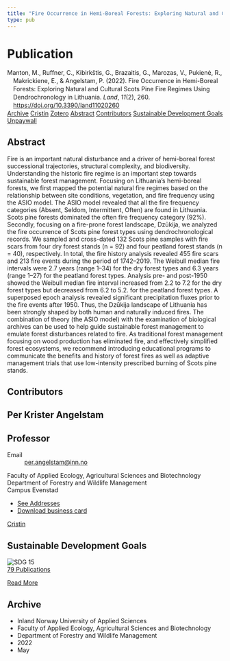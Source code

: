 ```yaml
---
title: "Fire Occurrence in Hemi-Boreal Forests: Exploring Natural and Cultural Scots Pine Fire Regimes Using Dendrochronology in Lithuania"
type: pub
---
```

<h1>Publication</h1>
<article id="csl-bib-container-T8Q43K8M" class="csl-bib-container">
  <div class="csl-bib-body" style="line-height: 1.35; padding-left: 1em; text-indent:-1em;">
  <div class="csl-entry">Manton, M., Ruffner, C., Kibirk&#x161;tis, G., Brazaitis, G., Marozas, V., Pukien&#x117;, R., Makrickiene, E., &amp; Angelstam, P. (2022). Fire Occurrence in Hemi-Boreal Forests: Exploring Natural and Cultural Scots Pine Fire Regimes Using Dendrochronology in Lithuania. <i>Land</i>, <i>11</i>(2), 260. <a href="https://doi.org/10.3390/land11020260">https://doi.org/10.3390/land11020260</a></div>
</div>
  <div class="csl-bib-buttons">
    <a href="#taxonomy-article-T8Q43K8M" class="csl-bib-button">Archive</a>
    <a href="https://app.cristin.no/results/show.jsf?id=2026047" alt="Cristin URL" class="csl-bib-button">Cristin</a>
    <a href="http://zotero.org/groups/5022929/items/T8Q43K8M" alt="Zotero URL" class="csl-bib-button">Zotero</a>
    <a href="#abstract-article-T8Q43K8M" class="csl-bib-button">Abstract</a>
    <a href="#contributors-article-T8Q43K8M" class="csl-bib-button">Contributors</a>
    <a href="#sdg-article-T8Q43K8M" class="csl-bib-button">Sustainable Development Goals</a>
    <a href="https://www.mdpi.com/2073-445X/11/2/260/pdf?version=1644548140" class="csl-bib-button">Unpaywall</a>
  </div>
  <div id="csl-bib-meta-container-T8Q43K8M"></div>
</article>
<div id="csl-bib-meta-T8Q43K8M" class="csl-bib-meta">
  <article id="abstract-article-T8Q43K8M" class="abstract-article">
    <h1>Abstract</h1>
    Fire is an important natural disturbance and a driver of hemi-boreal forest successional trajectories, structural complexity, and biodiversity. Understanding the historic fire regime is an important step towards sustainable forest management. Focusing on Lithuania’s hemi-boreal forests, we first mapped the potential natural fire regimes based on the relationship between site conditions, vegetation, and fire frequency using the ASIO model. The ASIO model revealed that all the fire frequency categories (Absent, Seldom, Intermittent, Often) are found in Lithuania. Scots pine forests dominated the often fire frequency category (92%). Secondly, focusing on a fire-prone forest landscape, Dzūkija, we analyzed the fire occurrence of Scots pine forest types using dendrochronological records. We sampled and cross-dated 132 Scots pine samples with fire scars from four dry forest stands (n = 92) and four peatland forest stands (n = 40), respectively. In total, the fire history analysis revealed 455 fire scars and 213 fire events during the period of 1742–2019. The Weibull median fire intervals were 2.7 years (range 1–34) for the dry forest types and 6.3 years (range 1–27) for the peatland forest types. Analysis pre- and post-1950 showed the Weibull median fire interval increased from 2.2 to 7.2 for the dry forest types but decreased from 6.2 to 5.2. for the peatland forest types. A superposed epoch analysis revealed significant precipitation fluxes prior to the fire events after 1950. Thus, the Dzūkija landscape of Lithuania has been strongly shaped by both human and naturally induced fires. The combination of theory (the ASIO model) with the examination of biological archives can be used to help guide sustainable forest management to emulate forest disturbances related to fire. As traditional forest management focusing on wood production has eliminated fire, and effectively simplified forest ecosystems, we recommend introducing educational programs to communicate the benefits and history of forest fires as well as adaptive management trials that use low-intensity prescribed burning of Scots pine stands.
  </article>
  <article id="contributors-article-T8Q43K8M" class="contributors-article">
    <h1>Contributors</h1>
    <div class="personas">
<div class="vrtx-hinn-person-card">
<div class="photo">
<i class="lar la-user-circle missing-person"></i>
</div>
<div class="info">
<hgroup><h1>Per Krister Angelstam</h1>
<h2>Professor</h2>
</hgroup><dl>
<dt>Email</dt>
<dd>
<a href="mailto:per.angelstam@inn.no">per.angelstam@inn.no</a>
</dd>
</dl>
<p>
Faculty of Applied Ecology, Agricultural Sciences and Biotechnology<br>
Department of Forestry and Wildlife Management<br>
Campus Evenstad
</p>
<ul class="vrtx-hinn-links">
<li><a href="https://www.inn.no/english/find-an-employee/per-angelstam.html#vrtx-hinn-addresses">See Addresses</a></li>
<li><a href="https://www.inn.no/english/find-an-employee/per-angelstam.html?vrtx=vcf">Download business card</a></li>
</ul>
</div>
</div>
<a href="https://app.cristin.no/persons/show.jsf?id=1318014" alt="Cristin URL" class="personas-cristin">Cristin</a>
</div>
  </article>
  <article id="sdg-article-T8Q43K8M" class="sdg-article">
    <h1>Sustainable Development Goals</h1>
    <div class="sdg-container"><div id="sdg15" class="sdg">
<img src="{{< params subfolder >}}images/sdg/sdg15_en.png" class="image" alt="SDG 15">
<div class="sdg-overlay">
<a href="{{< params subfolder >}}en/archive/?sdg=15#archive" class="sdg-publication-count"><span>79</span> Publications</a>
<p><a href="https://sdgs.un.org/goals/goal15" class="sdg-read-more">Read More</a></p>
</div>
</div></div>
  </article>
  <article id="taxonomy-article-T8Q43K8M" class="taxonomy-article">
    <h1>Archive</h1>
    <ul>
      <li>Inland Norway University of Applied Sciences</li>
      <li>Faculty of Applied Ecology, Agricultural Sciences and Biotechnology</li>
      <li>Department of Forestry and Wildlife Management</li>
      <li>2022</li>
      <li>May</li>
    </ul>
  </article>
</div>
